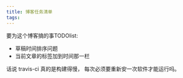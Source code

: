 ```yaml
---
title: 博客任务清单
tags:
---
```


要为这个博客搞的事TODOlist:

- 草稿时间排序问题
- 当前文章的标签加到时间那一栏

话说 travis-ci 真的是构建得慢， 每次必须要重新安一次软件才能运行吗。
